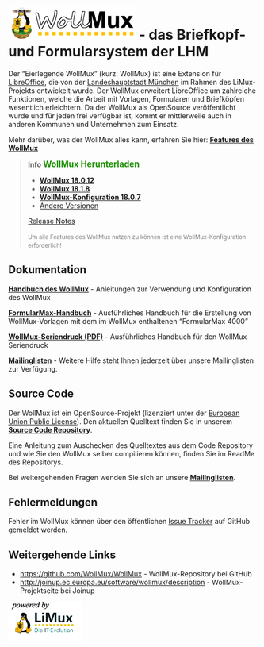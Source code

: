 ![](images/Wollmux_logo_medium.gif "fig:Wollmux_logo_medium.gif") - das Briefkopf- und Formularsystem der LHM
======================================================================================================

Der “Eierlegende WollMux” (kurz: WollMux) ist eine Extension für [LibreOffice](http://www.documentfoundation.org), die von der [Landeshauptstadt München](http://www.muenchen.de) im Rahmen des LiMux-Projekts entwickelt wurde. Der WollMux erweitert LibreOffice um zahlreiche Funktionen, welche die Arbeit mit Vorlagen, Formularen und Briefköpfen wesentlich erleichtern. Da der WollMux als OpenSource veröffentlicht wurde und für jeden frei verfügbar ist, kommt er mittlerweile auch in anderen Kommunen und Unternehmen zum Einsatz.

Mehr darüber, was der WollMux alles kann, erfahren Sie hier: **[Features des WollMux](Features.md)**

> **Info**  <span style="font-size:larger;font-weight:bold;color:#1D9101">WollMux Herunterladen</span>
> - **[WollMux 18.0.12](https://github.com/WollMux/WollMux/releases/tag/RELEASE_18.0.12)**
> - **[WollMux 18.1.8](https://github.com/WollMux/WollMux/releases/tag/RELEASE_18.1.8)**
> - **[WollMux-Konfiguration 18.0.7](http://webdav.muenchen.de/limux/sonstiges/wollmux/packages/wollmux-standard-config-18.0.7)**
> - [Andere Versionen](https://github.com/WollMux/WollMux/releases)
>
> [Release Notes](https://github.com/WollMux/WollMux/blob/master/doc/ChangeLog)
>
> <span style="font-size:smaller; color:gray;">Um alle Features des WollMux nutzen zu können ist eine WollMux-Konfiguration erforderlich!</span>

Dokumentation
-------------

**[Handbuch des WollMux](18.1/Handbuch_des_WollMux.md)** - Anleitungen zur Verwendung und Konfiguration des WollMux

**[FormularMax-Handbuch](18.1/FormularMax/FormularMax.md)** - Ausführliches Handbuch für die Erstellung von WollMux-Vorlagen mit dem im WollMux enthaltenen “FormularMax 4000”

**[WollMux-Seriendruck (PDF)](18.1/MailMerge/Seriendruck.md)** - Ausführliches Handbuch für den WollMux Seriendruck

**[Mailinglisten](Mailinglisten.md)** - Weitere Hilfe steht Ihnen jederzeit über unsere Mailinglisten zur Verfügung.

Source Code
-----------

Der WollMux ist ein OpenSource-Projekt (lizenziert unter der [European Union Public License](http://joinup.ec.europa.eu/software/page/eupl)). Den aktuellen Quelltext finden Sie in unserem **[Source Code Repository](https://github.com/WollMux/WollMux)**.

Eine Anleitung zum Auschecken des Quelltextes aus dem Code Repository und wie Sie den WollMux selber compilieren können, finden Sie im ReadMe des Repositorys.

Bei weitergehenden Fragen wenden Sie sich an unsere **[Mailinglisten](Mailinglisten.md)**.

Fehlermeldungen
---------------

Fehler im WollMux können über den öffentlichen [Issue Tracker](https://github.com/WollMux/WollMux/issues) auf GitHub gemeldet werden.

Weitergehende Links
-------------------

- <https://github.com/WollMux/WollMux> - WollMux-Repository bei GitHub
- <http://joinup.ec.europa.eu/software/wollmux/description> - WollMux-Projektseite bei Joinup

![](images/Limux_power.gif "Limux_power.gif")
